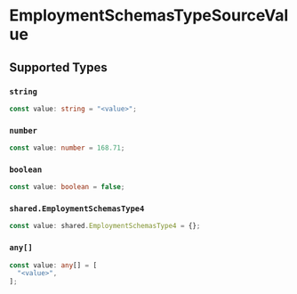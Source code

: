 # EmploymentSchemasTypeSourceValue


## Supported Types

### `string`

```typescript
const value: string = "<value>";
```

### `number`

```typescript
const value: number = 168.71;
```

### `boolean`

```typescript
const value: boolean = false;
```

### `shared.EmploymentSchemasType4`

```typescript
const value: shared.EmploymentSchemasType4 = {};
```

### `any[]`

```typescript
const value: any[] = [
  "<value>",
];
```

